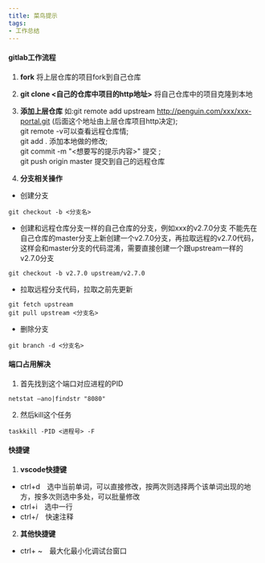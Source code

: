 ```yaml
---
title: 菜鸟提示
tags:
- 工作总结
---
```

#### gitlab工作流程
1. **fork** 将上层仓库的项目fork到自己仓库
2. **git clone <自己的仓库中项目的http地址>** 将自己仓库中的项目克隆到本地
3. **添加上层仓库**  如:git remote add upstream http://penguin.com/xxx/xxx-portal.git (后面这个地址由上层仓库项目http决定);</br> git remote -v可以查看远程仓库情;</br>git add . 添加本地做的修改;</br> git commit -m "<想要写的提示内容>" 提交 ;</br> git push origin master 提交到自己的远程仓库	

4. **分支相关操作**
- 创建分支
```
git checkout -b <分支名>
```
- 创建和远程仓库分支一样的自己仓库的分支，例如xxx的v2.7.0分支
不能先在自己仓库的master分支上新创建一个v2.7.0分支，再拉取远程的v2.7.0代码，这样会和master分支的代码混淆，需要直接创建一个跟upstream一样的v2.7.0分支
```
git checkout -b v2.7.0 upstream/v2.7.0
```
- 拉取远程分支代码，拉取之前先更新
```
git fetch upstream
git pull upstream <分支名>
```
- 删除分支
```
git branch -d <分支名>
```

#### 端口占用解决
1. 首先找到这个端口对应进程的PID
```    
netstat –ano|findstr "8080"
```
2. 然后kill这个任务
```         
taskkill -PID <进程号> -F
```

#### 快捷键
1. **vscode快捷键**
* ctrl+d　选中当前单词，可以直接修改，按两次则选择两个该单词出现的地方，按多次则选中多处，可以批量修改
* ctrl+i　选中一行
* ctrl+/　快速注释
2. **其他快捷键**
* ctrl+ ~　最大化最小化调试台窗口
